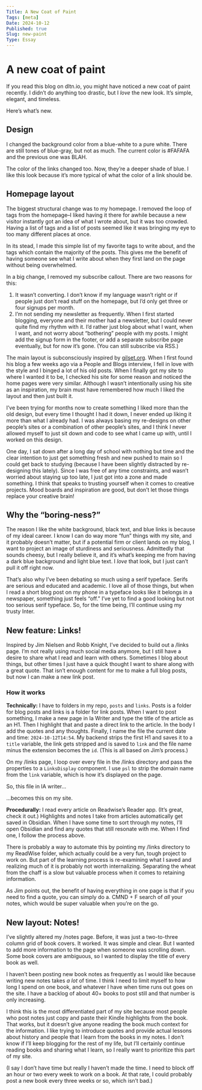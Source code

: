 ```yaml
---
Title: A New Coat of Paint 
Tags: [meta]
Date: 2024-10-12
Published: true
Slug: new-paint
Type: Essay
---
```


# A new coat of paint

If you read this blog on dltn.io, you might have noticed a new coat of paint recently. I didn’t do anything too drastic, but I *love* the new look. It’s simple, elegant, and timeless.

Here’s what’s new.

## Design
I changed the background color from a blue-white to a pure white. There are still tones of blue-gray, but not as much. The current color is #FAFAFA and the previous one was BLAH.

The color of the links changed too. Now, they’re a deeper shade of blue. I like this look because it’s more typical of what the color of a link should be.

## Homepage layout
The biggest structural change was to my homepage. I removed the loop of tags from the homepage–I liked having it there for awhile because a new visitor instantly got an idea of what I wrote about, but it was too crowded. Having a list of tags and a list of posts seemed like it was bringing my eye to too many different places at once.

In its stead, I made this simple list of my favorite tags to write about, and the tags which contain the majority of the posts. This gives me the benefit of having someone see what I write about when they first land on the page without being overwhelmed.

In a big change, I removed my subscribe callout. There are two reasons for this:
1. It wasn’t converting. I don’t know if my language wasn’t right or if people just don’t read stuff on the homepage, but I’d only get three or four signups per month.
2. I’m not sending my newsletter as frequently. When I first started blogging, everyone and their mother had a newsletter, but I could never quite find my rhythm with it. I’d rather just blog about what I want, when I want, and not worry about “bothering” people with my posts. I might add the signup form in the footer, or add a separate subscribe page eventually, but for now it’s gone. (You can still subscribe via RSS.)

The main layout is subconsciously inspired by [gilset.org](https://gilest.org/index.html). When I first found his blog a few weeks ago via a People and Blogs interview, I fell in love with the style and I binged a lot of his old posts. When I finally got my site to where I wanted it to be, I checked his site for some reason and noticed the home pages were very similar. Although I wasn’t intentionally using his site as an inspiration, my brain must have remembered how much I liked the layout and then just built it.

I’ve been trying for months now to create something I liked more than the old design, but every time I thought I had it down, I never ended up liking it more than what I already had. I was always basing my re-designs on other people’s sites or a combination of other people’s sites, and I think I never allowed myself to just sit down and code to see what I came up with, until I worked on this design.

One day, I sat down after a long day of school with nothing but time and the clear intention to just get something fresh and new pushed to main so I could get back to studying (because I have been slightly distracted by re-designing this lately). Since I was free of any time constraints, and wasn’t worried about staying up too late, I just got into a zone and made something. I think that speaks to trusting yourself when it comes to creative projects. Mood boards and inspiration are good, but don’t let those things replace your creative brain!

## Why the “boring-ness?”
The reason I like the white background, black text, and blue links is because of my ideal career. I know I can do way more “fun” things with my site, and it probably doesn’t matter, but if a potential firm or client lands on my blog, I want to project an image of sturdiness and seriousness. Admittedly that sounds cheesy, but I really believe it, and it’s what’s keeping me from having a dark blue background and light blue text. I *love* that look, but I just can’t pull it off right now.

That’s also why I’ve been debating so much using a serif typeface. Serifs are serious and educated and academic. I love all of those things, but when I read a short blog post on my phone in a typeface looks like it belongs in a newspaper, something just feels “off.” I’ve yet to find a good looking but not too serious serif typeface. So, for the time being, I’ll continue using my trusty Inter.

## New feature: Links!
Inspired by Jim Nielsen and Robb Knight, I’ve decided to build out a /links page. I’m not really using much social media anymore, but I still have a desire to share what I read and learn with others. Sometimes I blog about things, but other times I just have a quick thought I want to share along with a great quote. That isn’t enough content for me to make a full blog posts, but now I can make a new link post.

### How it works
**Technically:** I have to folders in my repo, `posts` and `links`. Posts is a folder for blog posts and links is a folder for link posts. When I want to post something, I make a new page in Ia Writer and type the title of the article as an H1. Then I highlight that and paste a direct link to the article. In the body I add the quotes and any thoughts. Finally, I name the file the current date and time: `2024-10-12T14:54`. My backend strips the first H1 and saves it to a `title` variable, the link gets stripped and is saved to `link` and the file name minus the extension becomes the `id`. (This is all based on Jim’s process.)

On my /links page, I loop over every file in the /links directory and pass the properties to a `LinksDisplay` component. I use `psl` to strip the domain name from the `link` variable, which is how it’s displayed on the page.

So, this file in IA writer...

...becomes this on my site.

**Procedurally:** I read every article on Readwise’s Reader app. (It’s great, check it out.) Highlights and notes I take from articles automatically get saved in Obsidian. When I have some time to sort through my notes, I’ll open Obsidian and find any quotes that still resonate with me. When I find one, I follow the process above.

There is probably a way to automate this  by pointing my /links directory to my ReadWise folder, which actually could be a very fun, tough project to work on. But part of the learning process is re-examining what I saved and realizing much of it is probably not worth internalizing. Separating the wheat from the chaff is a slow but valuable process when it comes to retaining information.

As Jim points out, the benefit of having everything in one page is that if you need to find a quote, you can simply do a. CMND + F search of *all* your notes, which would be super valuable when you’re on the go.

## New layout: Notes!

I’ve slightly altered my /notes page. Before, it was just a two-to-three column grid of book covers. It worked. It was simple and clear. But I wanted to add more information to the page when someone was scrolling down. Some book covers are ambiguous, so I wanted to display the title of every book as well.

I haven’t been posting new book notes as frequently as I would like because writing new notes takes *a lot* of time. I think I need to limit myself to how long I spend on one book, and whatever I have when time runs out goes on the site. I have a backlog of about 40+ books to post still and that number is only increasing.

I think this is the most differentiated part of my site because most people who post notes just copy and paste their Kindle highlights from the book. That works, but it doesn’t give anyone reading the book much context for the information. I like trying to introduce quotes and provide actual lessons about history and people that I learn from the books in my notes. I don’t know if I’ll keep blogging for the rest of my life, but I’ll certainly continue reading books and sharing what I learn, so I really want to prioritize this part of my site.

(I say I don’t have time but really I haven’t made the time. I need to block off an hour or two every week to work on a book. At that rate, I could probably post a new book every three weeks or so, which isn’t bad.)












